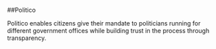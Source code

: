 ##Politico

Politico enables citizens give their mandate to politicians running for different government offices while building trust in the process through transparency.